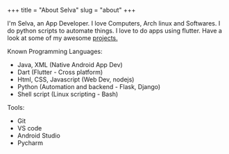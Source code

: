 +++
title = "About Selva"
slug = "about"
+++

I'm Selva, an App Developer.
I love Computers, Arch linux and Softwares.
I do python scripts to automate things.
I love to do apps using flutter.
Have a look at some of my awesome [projects.](https://selvasoft.in/projects)

Known Programming Languages:
* Java, XML (Native Android App Dev)
* Dart (Flutter - Cross platform)
* Html, CSS, Javascript (Web Dev, nodejs)
* Python (Automation and backend - Flask, Django)
* Shell script (Linux scripting - Bash)

Tools:
* Git
* VS code
* Android Studio
* Pycharm
